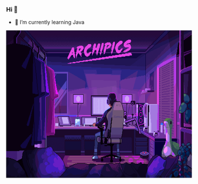 ### Hi 👋

- 🌱 I’m currently learning Java


<img src="dempgi7-520f8d5f-63d4-4453-8822-dbc149ae27f8.gif" width="1000" height="400" />
